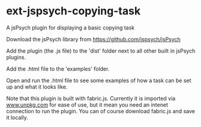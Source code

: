 # ext-jspsych-copying-task
A jsPsych plugin for displaying a basic copying task 

Download the jsPsych library from https://github.com/jspsych/jsPsych

Add the plugin (the .js file) to the 'dist' folder next to all other built in jsPsych plugins.

Add the .html file to the 'examples' folder.

Open and run the .html file to see some examples of how a task can be set up and what it looks like.

Note that this plugin is built with fabric.js. Currently it is imported via www.unpkg.com for ease of use, but it mean you need an intenet connection to run the plugin. You can of course download fabric.js and save it locally.  
